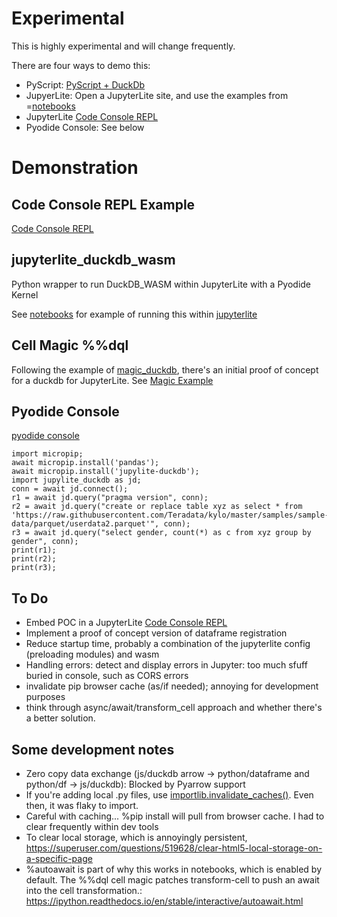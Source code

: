 # Experimental
This is highly experimental and will change frequently. 

There are four ways to demo this:
- PyScript: [PyScript + DuckDb](https://raw.githack.com/iqmo-org/jupylite_duckdb/main/pyscript/pyscript_example.html)
- JupyerLite: Open a JupyterLite site, and use the examples from  =[notebooks](https://github.com/iqmo-org/jupylite_duckdb/tree/main/notebooks)
- JupyterLite [Code Console REPL](https://iqmo-org.github.io/jupyterlite_run/repl/?kernel=python&code=print%28%22Installing%20packages%22%29%0A%25pip%20install%20jupylite-duckdb%20--pre%0A%25pip%20install%20plotly%0Aprint%28%22Creating%20DuckDB%20Instance%22%29%0Aimport%20jupylite_duckdb%20as%20duckdb%0Aawait%20duckdb.connect%28%29%0Aprint%28%22Printing%20DuckDB%20Version%22%29%0Adf%20%3D%20await%20duckdb.query%28%22pragma%20version%22%29%0Adisplay%28df%29%0A%0Aimport%20plotly.express%20as%20px%0Ar4%20%3D%20await%20duckdb.query%28%22select%20%2A%20from%20read_csv_auto%28%27https%3A%2F%2Fraw.githubusercontent.com%2Fmwaskom%2Fseaborn-data%2Fmaster%2Firis.csv%27%29%22%29%0Apx.scatter%28r4%2C%20x%3D%22sepal_length%22%2C%20y%3D%22petal_length%22%2C%20color%3D%22species%22%29%0A)
- Pyodide Console: See below
# Demonstration
## Code Console REPL Example
[Code Console REPL](https://iqmo-org.github.io/jupyterlite_run/repl/?kernel=python&code=print%28%22Installing%20packages%22%29%0A%25pip%20install%20jupylite-duckdb%20--pre%0A%25pip%20install%20plotly%0Aprint%28%22Creating%20DuckDB%20Instance%22%29%0Aimport%20jupylite_duckdb%20as%20duckdb%0Aawait%20duckdb.connect%28%29%0Aprint%28%22Printing%20DuckDB%20Version%22%29%0Adf%20%3D%20await%20duckdb.query%28%22pragma%20version%22%29%0Adisplay%28df%29%0A%0Aimport%20plotly.express%20as%20px%0Ar4%20%3D%20await%20duckdb.query%28%22select%20%2A%20from%20read_csv_auto%28%27https%3A%2F%2Fraw.githubusercontent.com%2Fmwaskom%2Fseaborn-data%2Fmaster%2Firis.csv%27%29%22%29%0Apx.scatter%28r4%2C%20x%3D%22sepal_length%22%2C%20y%3D%22petal_length%22%2C%20color%3D%22species%22%29%0A)

## jupyterlite_duckdb_wasm
Python wrapper to run DuckDB_WASM within JupyterLite with a Pyodide Kernel

See [notebooks](https://github.com/iqmo-org/jupylite_duckdb/tree/main/notebooks) for example of running this within [jupyterlite](https://jupyter.org/try-jupyter/lab/)

## Cell Magic %%dql
Following the example of [magic_duckdb](https://github.com/iqmo-org/magic_duckdb), there's an initial proof of concept for a duckdb for JupyterLite. 
See [Magic Example](https://github.com/iqmo-org/jupylite_duckdb/blob/main/notebooks/examples_magics.ipynb)




## Pyodide Console

[pyodide console](https://pyodide.org/en/stable/console.html)

```
import micropip;
await micropip.install('pandas');
await micropip.install('jupylite-duckdb');
import jupylite_duckdb as jd;
conn = await jd.connect();
r1 = await jd.query("pragma version", conn);
r2 = await jd.query("create or replace table xyz as select * from 'https://raw.githubusercontent.com/Teradata/kylo/master/samples/sample-data/parquet/userdata2.parquet'", conn);
r3 = await jd.query("select gender, count(*) as c from xyz group by gender", conn);
print(r1);
print(r2);
print(r3);
```

## To Do
- Embed POC in a JupyterLite [Code Console REPL](https://jupyterlite.readthedocs.io/en/latest/quickstart/embed-repl.html)
- Implement a proof of concept version of dataframe registration
- Reduce startup time, probably a combination of the jupyterlite config (preloading modules) and wasm
- Handling errors: detect and display errors in Jupyter: too much sfuff buried in console, such as CORS errors
- invalidate pip browser cache (as/if needed); annoying for development purposes
- think through async/await/transform_cell approach and whether there's a better solution.
## Some development notes
- Zero copy data exchange (js/duckdb arrow -> python/dataframe and python/df -> js/duckdb): Blocked by Pyarrow support
- If you're adding local .py files, use [importlib.invalidate_caches()](https://pyodide.org/en/stable/usage/faq.html#why-can-t-i-import-a-file-i-just-wrote-to-the-file-system). Even then, it was flaky to import.
- Careful with caching... %pip install will pull from browser cache. I had to clear frequently within dev tools
- To clear local storage, which is annoyingly persistent, https://superuser.com/questions/519628/clear-html5-local-storage-on-a-specific-page
- %autoawait is part of why this works in notebooks, which is enabled by default. The %%dql cell magic patches transform-cell to push an await into the cell transformation.: https://ipython.readthedocs.io/en/stable/interactive/autoawait.html